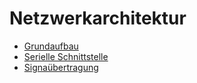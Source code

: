 # Netzwerkarchitektur

- [Grundaufbau](./01_grundaufbau.md)
- [Serielle Schnittstelle](./02_serielle-schnittstelle.md)
- [Signaübertragung](./03_signaluebertragung.md)